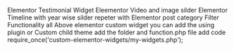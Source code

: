 Elementor Testimonial Widget
Eleementor Video and image silder 
Elementor Timeline with year wise silder repeter with
Elementor post category Filter Functionality
all Above elementor custom widget  you can add the using plugin or Custom child theme add the folder and function.php file add code require_once('custom-elementor-widgets/my-widgets.php');
